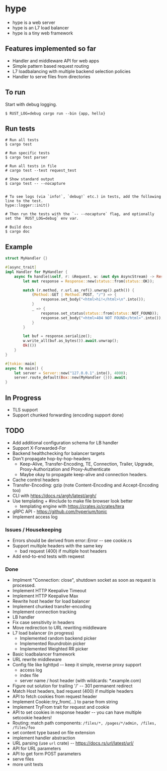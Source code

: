 # hype

-   hype is a web server
-   hype is an L7 load balancer
-   hype is a tiny web framework

## Features implemented so far

-   Handler and middleware API for web apps
-   Simple pattern based request routing
-   L7 loadbalancing with multiple backend selection policies
-   Handler to serve files from directories

## To run

Start with debug logging.

```
$ RUST_LOG=debug cargo run --bin {app, hello}
```

## Run tests

```
# Run all tests
$ cargo test

# Run specific tests
$ cargo test parser

# Run all tests in file
# cargo test --test request_test

# Show standard output
$ cargo test -- --nocapture


# To see logs (via `info!`, `debug!` etc.) in tests, add the following line to the test.
hype::logger::init()

# Then run the tests with the `-- --nocapture` flag, and optionally set the `RUST_LOG=debug` env var.

# Build docs
$ cargo doc
```

## Example

```rust
struct MyHandler {}

#[async_trait]
impl Handler for MyHandler {
    async fn handle(&self, r: &Request, w: &mut dyn AsyncStream) -> Result<(), handler::Error> {
        let mut response = Response::new(status::from(status::OK));

        match (r.method, r.url.as_ref().unwrap().path()) {
            (Method::GET | Method::POST, "/") => {
                response.set_body("<html>hi!</html>\n".into());
            }
            _ => {
                response.set_status(status::from(status::NOT_FOUND));
                response.set_body("<html>404 NOT FOUND</html>".into());
            }
        }

        let buf = response.serialize();
        w.write_all(buf.as_bytes()).await.unwrap();
        Ok(())
    }
}

#[tokio::main]
async fn main() {
    let server = Server::new("127.0.0.1".into(), 4000);
    server.route_default(Box::new(MyHandler {})).await;
}

```

## In Progress

-   TLS support
-   Support chunked forwarding (encoding support done)

## TODO

-   Add additional configuration schema for LB handler
-   Support X-Forwarded-For
-   Backend healthchecking for balancer targets
-   Don't propagate hop-by-hop-headers
    -   Keep-Alive, Transfer-Encoding, TE, Connection, Trailer, Upgrade, Proxy-Authorization and Proxy-Authenticate
    -   Maybe okay to propagate keep-alive and connection headers.
-   Cache control headers
-   Transfer-Encoding: gzip (note Content-Encoding and Accept-Encoding too)
-   CLI with https://docs.rs/argh/latest/argh/
-   Use templating + #include to make file browser look better
    -   templating engine with https://crates.io/crates/tera
-   gRPC API - https://github.com/hyperium/tonic
-   Implement access log

### Issues / Housekeeping

-   Errors should be derived from error::Error -- see cookie.rs
-   Support multiple headers with the same key
    -   bad request (400) if multiple host headers
-   Add end-to-end tests with reqwest

### Done

-   Implment "Connection: close", shutdown socket as soon as request is processed.
-   Implement HTTP Keepalive Timeout
-   Implement HTTP Keepalive Max
-   Rewrite host header for load balancer
-   Implement chunked transfer-encoding
-   Implement connection tracking
-   LB handler
-   Fix case sensitivity in headers
-   Move redirection to URL rewriting middleware
-   L7 load balancer (in progress)
    -   Implemented random backend picker
    -   Implemented Roundrobin picker
    -   Implemented Weighted RR picker
-   Basic loadbalancer framework
-   URL rewrite middleware
-   Config file like lighttpd -- keep it simple, reverse proxy support
    -   access log
    -   index file
    -   server name / host header (with wildcards: \*.example.com)
-   Figure out solution for trailing '/' -- 301 permanent redirect
-   Match Host headers, bad request (400) if multiple headers
-   API to fetch cookies from request header
-   Implement Cookie::try_from(...) to parse from string
-   Implement TryFrom trait for request and cookie
-   API to set cookies in response header -- you can have multiple setcookie headers!
-   Routing: match path components: `/files/*, /pages/*/admin, /files, /files/foo`
-   set content type based on file extension
-   implement handler abstraction
-   URL parsing (use `url` crate) -- https://docs.rs/url/latest/url/
-   API for URL parameters
-   API to get form POST parameters
-   serve files
-   more unit tests

